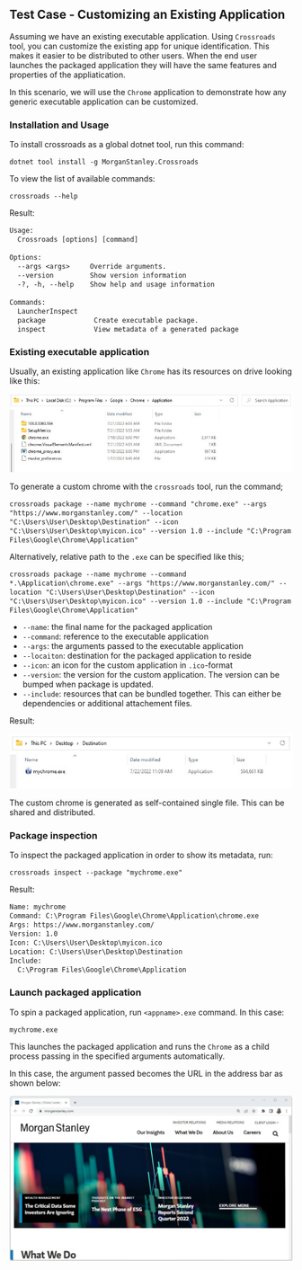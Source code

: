 ## Test Case - Customizing an Existing Application

Assuming we have an existing executable application. Using <code>Crossroads</code> tool, you can customize the existing app for unique identification. This makes it easier to be distributed to other users. When the end user launches the packaged application they will have the same features and properties of the appliatication. 

In this scenario, we will use the `Chrome` application to demonstrate how any generic executable application can be customized.

### Installation and Usage
To install crossroads as a global dotnet tool, run this command:
```
dotnet tool install -g MorganStanley.Crossroads
```

To view the list of available commands:
```
crossroads --help
```

Result:
```
Usage:
  Crossroads [options] [command]

Options:
  --args <args>     Override arguments.
  --version         Show version information
  -?, -h, --help    Show help and usage information

Commands:
  LauncherInspect
  package            Create executable package.
  inspect            View metadata of a generated package
```

### Existing executable application
Usually, an existing application like `Chrome` has its resources on drive looking like this:

<img src="./assets/chrome-structure.jpg">   

To generate a custom chrome with the <code>crossroads</code> tool, run the command;
```
crossroads package --name mychrome --command "chrome.exe" --args "https://www.morganstanley.com/" --location "C:\Users\User\Desktop\Destination" --icon "C:\Users\User\Desktop\myicon.ico" --version 1.0 --include "C:\Program Files\Google\Chrome\Application"
```
Alternatively, relative path to the `.exe` can be specified like this;
```
crossroads package --name mychrome --command *.\Application\chrome.exe" --args "https://www.morganstanley.com/" --location "C:\Users\User\Desktop\Destination" --icon "C:\Users\User\Desktop\myicon.ico" --version 1.0 --include "C:\Program Files\Google\Chrome\Application"
```

- `--name`: the final name for the packaged application
- `--command`: reference to the executable application
- `--args`: the arguments passed to the executable application
- `--locaiton`: destination for the packaged application to reside  
- `--icon`: an icon for the custom application in `.ico`-format
- `--version`: the version for the custom application. The version can be bumped when package is updated.
- `--include`: resources that can be bundled together. This can either be dependencies or additional attachement files.

Result:

<img src="./assets/packaged-app-result.jpg">   

The custom chrome is generated as self-contained single file. This can be shared and distributed.

### Package inspection
To inspect the packaged application in order to show its metadata, run:
```
crossroads inspect --package "mychrome.exe"
```

Result:
```
Name: mychrome
Command: C:\Program Files\Google\Chrome\Application\chrome.exe
Args: https://www.morganstanley.com/
Version: 1.0
Icon: C:\Users\User\Desktop\myicon.ico
Location: C:\Users\User\Desktop\Destination
Include:
  C:\Program Files\Google\Chrome\Application

```

### Launch packaged application
To spin a packaged application, run `<appname>.exe` command. In this case:
```
mychrome.exe
```
This launches the packaged application and runs the `Chrome` as a child process passing in the specified arguments automatically.

In this case, the argument passed becomes the URL in the address bar as shown below:

<img src="./assets/mychrome_output.jpg">   




